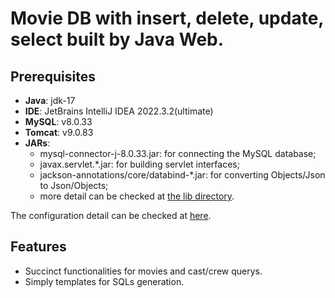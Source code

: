 # Movie DB with insert, delete, update, select built by Java Web.

## Prerequisites

- **Java**: jdk-17
- **IDE**: JetBrains IntelliJ IDEA 2022.3.2(ultimate)
- **MySQL**: v8.0.33
- **Tomcat**: v9.0.83
- **JARs**:
  - mysql-connector-j-8.0.33.jar: for connecting the MySQL database;
  - javax.servlet.*.jar: for building servlet interfaces; 
  - jackson-annotations/core/databind-*.jar: for converting Objects/Json to Json/Objects;
  - more detail can be checked at [the lib directory](./lib).

The configuration detail can be checked at [here](./CONFIGURATION.md).

## Features

- Succinct functionalities for movies and cast/crew querys.
- Simply templates for SQLs generation.

